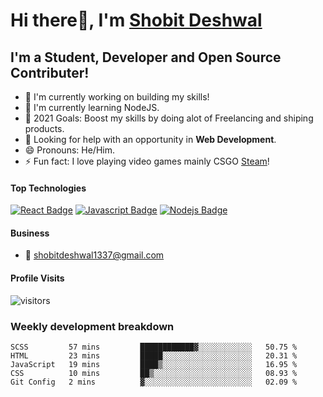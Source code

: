 # Hi there👋, I'm [Shobit Deshwal](https://shobitdeshwal.netlify.app/)

## I'm a Student, Developer and Open Source Contributer!

- 🔭 I'm currently working on building my skills!
- 🌱 I'm currently learning NodeJS.
- 🥅 2021 Goals: Boost my skills by doing alot of Freelancing and shiping products.
- 🤔 Looking for help with an opportunity in **Web Development**.
- 😄 Pronouns: He/Him.
- ⚡ Fun fact: I love playing video games mainly CSGO [Steam](https://steamcommunity.com/id/shobit1337/)!

<!-- ### Latest Blog Posts -->

<!-- BLOG-POST-LIST:START -->
<!-- BLOG-POST-LIST:END -->

#### Top Technologies

<!-- TODO: Make technologies links takes you to repositories -->

[![React Badge](https://img.shields.io/badge/-React-61DBFB?style=for-the-badge&labelColor=black&logo=react&logoColor=61DBFB)](#) [![Javascript Badge](https://img.shields.io/badge/-Javascript-F0DB4F?style=for-the-badge&labelColor=black&logo=javascript&logoColor=F0DB4F)](#) [![Nodejs Badge](https://img.shields.io/badge/-Nodejs-3C873A?style=for-the-badge&labelColor=black&logo=node.js&logoColor=3C873A)](#)

#### Business

- :email: shobitdeshwal1337@gmail.com

#### Profile Visits

![visitors](https://visitor-badge.glitch.me/badge?page_id=shobit1337.shobit1337)

### Weekly development breakdown

<!--START_SECTION:waka-->
```text
SCSS         57 mins         ████████████▓░░░░░░░░░░░░   50.75 % 
HTML         23 mins         █████░░░░░░░░░░░░░░░░░░░░   20.31 % 
JavaScript   19 mins         ████▒░░░░░░░░░░░░░░░░░░░░   16.95 % 
CSS          10 mins         ██▒░░░░░░░░░░░░░░░░░░░░░░   08.93 % 
Git Config   2 mins          ▓░░░░░░░░░░░░░░░░░░░░░░░░   02.09 % 
```
<!--END_SECTION:waka-->
